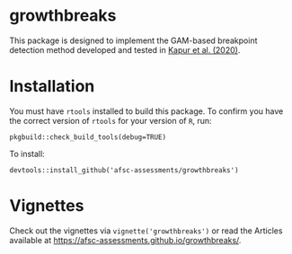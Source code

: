 # growthbreaks

This package is designed to implement the GAM-based breakpoint detection method developed and tested in [Kapur et al. (2020)](https://www.sciencedirect.com/science/article/abs/pii/S0165783619302693).

# Installation

You must have `rtools` installed to build this package. To confirm you have the correct version of `rtools` for your version of `R`, run:

`pkgbuild::check_build_tools(debug=TRUE)`

To install:

`devtools::install_github('afsc-assessments/growthbreaks')`

# Vignettes
Check out the vignettes via `vignette('growthbreaks')` or read the Articles available at 
https://afsc-assessments.github.io/growthbreaks/.
